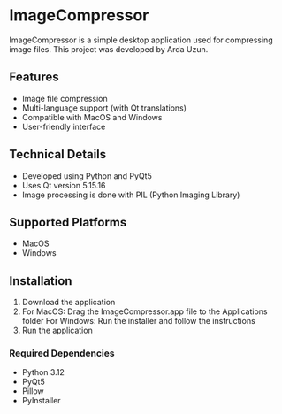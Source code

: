 # ImageCompressor

ImageCompressor is a simple desktop application used for compressing image files. This project was developed by Arda Uzun.

## Features

- Image file compression
- Multi-language support (with Qt translations)
- Compatible with MacOS and Windows
- User-friendly interface

## Technical Details

- Developed using Python and PyQt5
- Uses Qt version 5.15.16
- Image processing is done with PIL (Python Imaging Library)

## Supported Platforms

- MacOS
- Windows

## Installation

1. Download the application
2. For MacOS: Drag the ImageCompressor.app file to the Applications folder
   For Windows: Run the installer and follow the instructions
3. Run the application

### Required Dependencies
- Python 3.12
- PyQt5
- Pillow
- PyInstaller